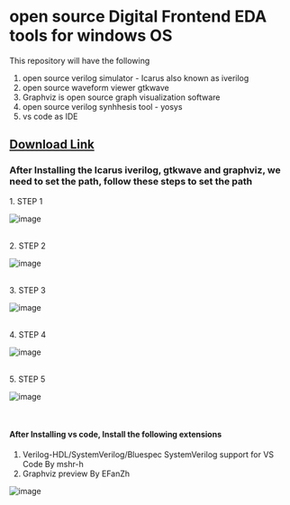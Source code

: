 # open source Digital Frontend EDA tools for windows OS

This repository will have the following 

1. open source verilog simulator - Icarus also known as iverilog
2. open source waveform viewer gtkwave
3. Graphviz is open source graph visualization software
4. open source verilog synhhesis tool - yosys
5. vs code as IDE


<h2><a href="https://drive.google.com/drive/folders/1WgWNOLdMSXDQtqfFmxVxLkStSSGlS3Rs?usp=sharing">Download Link</a></h2>

<H3>After Installing the Icarus iverilog, gtkwave and graphviz, we need to set the path, follow these steps to set the path</h3>
1. STEP 1<br/>

![image](https://user-images.githubusercontent.com/92418354/138196676-2dca4b52-82ac-4ed4-942a-fbd93bd8d6cd.png)

<br/>
2. STEP 2<br/>

![image](https://user-images.githubusercontent.com/92418354/138196773-fe3063eb-8773-406e-bcea-d370fb97fda8.png)

<br/>
3. STEP 3<br/>

![image](https://user-images.githubusercontent.com/92418354/138196920-105d0268-ab4e-44d2-b4fe-e30c3b23e640.png)

<br/>
4. STEP 4<br/>

![image](https://user-images.githubusercontent.com/92418354/138197275-eaac447c-86dd-465f-952f-4401e93709ce.png)

<br/>
5. STEP 5<br/>

![image](https://user-images.githubusercontent.com/92418354/138197407-201ec1ce-8960-4ba2-8887-8bc94435da51.png)

<br/>





<h4> After Installing vs code, Install the following extensions</h4>

<ol><li>Verilog-HDL/SystemVerilog/Bluespec SystemVerilog support for VS Code By mshr-h</li>
<li>Graphviz preview By EFanZh</li></ol>

![image](https://user-images.githubusercontent.com/92418354/138196202-8956b0bd-6df4-4178-b91a-7865bd41d824.png)

